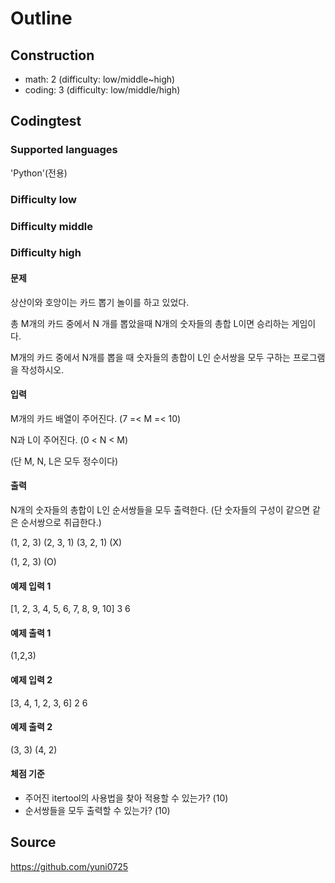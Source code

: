# Outline

## Construction

- math: 2 (difficulty: low/middle~high)
- coding: 3 (difficulty: low/middle/high)

## Codingtest

### Supported languages

'Python'(전용)

### Difficulty low

### Difficulty middle

### Difficulty high

#### 문제

상산이와 호앙이는 카드 뽑기 놀이를 하고 있었다.

총 M개의 카드 중에서 N 개를 뽑았을때 N개의 숫자들의 총합 L이면 승리하는 게임이다.

M개의 카드 중에서 N개를 뽑을 때 숫자들의 총합이 L인 순서쌍을 모두 구하는 프로그램을 작성하시오.

#### 입력

M개의 카드 배열이 주어진다. (7 =< M =< 10)

N과 L이 주어진다. (0 < N < M)

(단 M, N, L은 모두 정수이다)

#### 출력

N개의 숫자들의 총합이 L인 순서쌍들을 모두 출력한다.
(단 숫자들의 구성이 같으면 같은 순서쌍으로 취급한다.)

(1, 2, 3)
(2, 3, 1)
(3, 2, 1)
(X)

(1, 2, 3)
(O)

#### 예제 입력 1

[1, 2, 3, 4, 5, 6, 7, 8, 9, 10]
3 6

#### 예제 출력 1

(1,2,3)

#### 예제 입력 2

[3, 4, 1, 2, 3, 6]
2 6

#### 예제 출력 2

(3, 3)
(4, 2)

#### 체점 기준

- 주어진 itertool의 사용법을 찾아 적용할 수 있는가? (10)
- 순서쌍들을 모두 출력할 수 있는가? (10)

## Source

https://github.com/yuni0725
